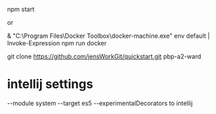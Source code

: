 npm start

or 

& "C:\Program Files\Docker Toolbox\docker-machine.exe" env default | Invoke-Expression
npm run docker


git clone https://github.com/jensWorkGit/quickstart.git pbp-a2-ward

# intellij settings
--module system --target es5 --experimentalDecorators to intellij
